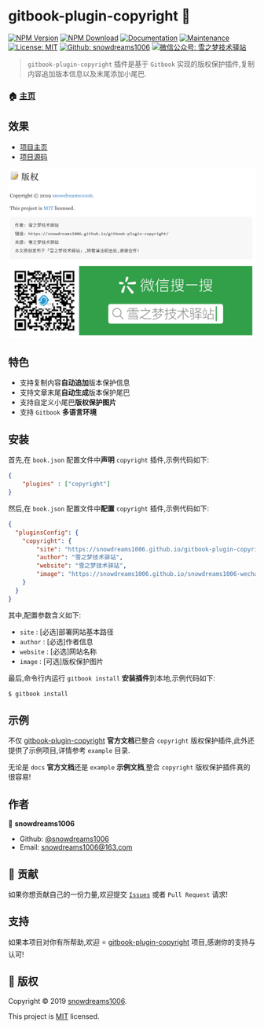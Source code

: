 # gitbook-plugin-copyright 👋

[![NPM Version](https://img.shields.io/npm/v/gitbook-plugin-copyright.svg)](https://www.npmjs.com/package/gitbook-plugin-copyright)
[![NPM Download](https://img.shields.io/npm/dt/gitbook-plugin-copyright.svg)](https://www.npmjs.com/package/gitbook-plugin-copyright)
[![Documentation](https://img.shields.io/badge/documentation-yes-brightgreen.svg)](https://github.com/snowdreams1006/gitbook-plugin-copyright#readme)
[![Maintenance](https://img.shields.io/badge/Maintained%3F-yes-green.svg)](https://github.com/snowdreams1006/gitbook-plugin-copyright/graphs/commit-activity)
[![License: MIT](https://img.shields.io/npm/l/gitbook-plugin-copyright.svg)](https://github.com/snowdreams1006/gitbook-plugin-copyright/blob/master/LICENSE)
[![Github: snowdreams1006](https://img.shields.io/badge/github-snowdreams1006-brightgreen.svg)](https://github.com/snowdreams1006)
[![微信公众号: 雪之梦技术驿站](https://img.shields.io/badge/%E5%BE%AE%E4%BF%A1%E5%85%AC%E4%BC%97%E5%8F%B7-%E9%9B%AA%E4%B9%8B%E6%A2%A6%E6%8A%80%E6%9C%AF%E9%A9%BF%E7%AB%99-brightgreen.svg)](https://snowdreams1006.github.io/snowdreams1006-wechat-public.jpeg)

> `gitbook-plugin-copyright` 插件是基于 `Gitbook` 实现的版权保护插件,复制内容追加版本信息以及末尾添加小尾巴.

### 🏠 [主页](https://github.com/snowdreams1006/gitbook-plugin-copyright#readme)

## 效果

- [项目主页](https://snowdreams1006.github.io/gitbook-plugin-copyright/)
- [项目源码](https://github.com/snowdreams1006/gitbook-plugin-copyright)

![copyright-use-preview.png](copyright-use-preview.png)

## 特色

- 支持复制内容**自动追加**版本保护信息
- 支持文章末尾**自动生成**版本保护尾巴
- 支持自定义小尾巴**版权保护图片**
- 支持 `Gitbook` **多语言环境**

## 安装

首先,在 `book.json` 配置文件中**声明** `copyright` 插件,示例代码如下:

```json
{
    "plugins" : ["copyright"]
}
```

然后,在 `book.json` 配置文件中**配置** `copyright` 插件,示例代码如下:

```json
{
  "pluginsConfig": {
    "copyright": {
        "site": "https://snowdreams1006.github.io/gitbook-plugin-copyright",
        "author": "雪之梦技术驿站",
        "website": "雪之梦技术驿站",
        "image": "https://snowdreams1006.github.io/snowdreams1006-wechat-open.png"
    }
  }
}
```

其中,配置参数含义如下: 

- `site` : [必选]部署网站基本路径
- `author` : [必选]作者信息
- `website` : [必选]网站名称
- `image` : [可选]版权保护图片

最后,命令行内运行 `gitbook install` **安装插件**到本地,示例代码如下:

```bash
$ gitbook install
```

## 示例

不仅 [gitbook-plugin-copyright](https://github.com/snowdreams1006/gitbook-plugin-copyright) **官方文档**已整合 `copyright` 版权保护插件,此外还提供了示例项目,详情参考 `example` 目录.

无论是 `docs` **官方文档**还是 `example` **示例文档**,整合 `copyright` 版权保护插件真的很容易!

## 作者

👤 **snowdreams1006**

- Github: [@snowdreams1006](https://github.com/snowdreams1006)
- Email: [snowdreams1006@163.com](mailto:snowdreams1006@163.com)

## 🤝 贡献

如果你想贡献自己的一份力量,欢迎提交 [`Issues`](https://github.com/snowdreams1006/gitbook-plugin-copyright/issues) 或者 `Pull Request` 请求!

## 支持

如果本项目对你有所帮助,欢迎 ⭐️ [gitbook-plugin-copyright](https://github.com/snowdreams1006/gitbook-plugin-copyright) 项目,感谢你的支持与认可!

## 📝 版权

Copyright © 2019 [snowdreams1006](https://github.com/snowdreams1006).

This project is [MIT](https://github.com/snowdreams1006/gitbook-plugin-copyright/blob/master/LICENSE) licensed.
